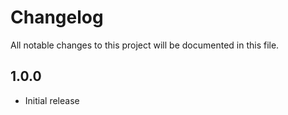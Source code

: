 # Changelog
All notable changes to this project will be documented in this file.

## 1.0.0

- Initial release
